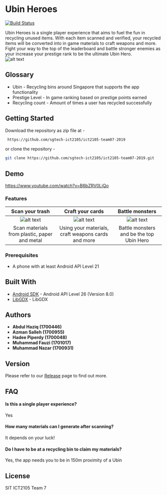 # Ubin Heroes

[![Build Status](https://travis-ci.com/sgtech-ict2105/ict2105-team07-2019.svg?token=VmS34ppRpd2Eyah5k4SQ&branch=development)](https://travis-ci.com/sgtech-ict2105/ict2105-team07-2019) 

Ubin Heroes is a single player experience that aims to fuel the fun in recycling unused items. With each item scanned and verified, your recycled items will be converted into in game materials to craft weapons and more. Fight your way to the top of the leaderboard and battle stronger enemies as your increase your prestige rank to be the ultimate Ubin Hero.
<br>
![alt text](https://github.com/sgtech-ict2105/ict2105-team07-2019/blob/development/screenshots/appbanner.png)

## Glossary
  - Ubin - Recycling bins around Singapore that supports the app functionality
  - Prestige Level - In game ranking based on prestige points earned
  - Recycling count - Amount of times a user has recycled successfully

## Getting Started 
Download the repository as zip file at -
```sh
 https://github.com/sgtech-ict2105/ict2105-team07-2019
```
or clone the repository -   
```sh
git clone https://github.com/sgtech-ict2105/ict2105-team07-2019.git
```

## Demo
https://www.youtube.com/watch?v=B6bZRV0LjQo

### Features
| Scan your trash | Craft your cards | Battle monsters |
| :---: |:---:| :---:|
| ![alt text](https://github.com/sgtech-ict2105/ict2105-team07-2019/blob/development/screenshots/fun1.png) | ![alt text](https://github.com/sgtech-ict2105/ict2105-team07-2019/blob/development/screenshots/fun2.png) | ![alt text](https://github.com/sgtech-ict2105/ict2105-team07-2019/blob/development/screenshots/fun3.png)  |
| Scan materials from plastic, paper and metal | Using your materials, craft weapons cards and more | Battle monsters and be the top Ubin Hero |

### Prerequisites
*  A phone with at least Android API Level 21 

## Built With
* [Android SDK](https://android.googlesource.com/platform/development.git) - Android API Level 26 (Version 8.0)
* [LibGDX](https://github.com/libgdx/libgdx) - LibGDX

## Authors
* **Abdul Haziq (1700446)**
* **Azman Salleh (1700955)**
* **Hadee Piperdy (1700048)**
* **Muhammad Fauzi (1701017)**
* **Muhammad Nazar (1700931)**

## Version
Please refer to our [Release](https://github.com/sgtech-ict2105/ict2105-team07-2019/releases) page to find out more.

## FAQ

#### Is this a single player experience?
Yes

#### How many materials can I generate after scanning?
It depends on your luck!

#### Do I have to be at a recycling bin to claim my materials?
Yes, the app needs you to be in 150m proximity of a Ubin

License
----

SIT ICT2105 Team 7
